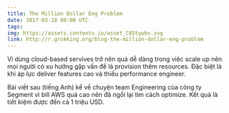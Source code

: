 ```yaml
---
title: The Million Dollar Eng Problem
date: 2017-03-18 00:00 UTC
tags:
img: https://assets.contents.io/asset_C85tywbs.svg
link: http://r.grokking.org/blog-the-million-dollar-eng-problem
---
```


Vì dùng cloud-based servives trở nên quá dễ dàng trong việc scale up nên mọi người có xu hướng gặp vấn đề là provision thêm resources. Đặc biệt là khi áp lực deliver features cao và thiếu performance engineer.

Bài viết sau (tiếng Anh) kể về chuyện team Engineering của công ty Segment vì bill AWS quá cao nên đã ngồi lại tìm cách optimize. Kết quả là tiết kiệm được đến cả 1 triệu USD.